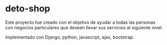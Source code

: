 # deto-shop

Este proyecto fue creado con el objetivo de ayudar a todas las personas con negocios particulares que deseen llevar sus servicios al siguiente nivel.

Implementado con Django, python, javascript, ajax, bootstrap.

